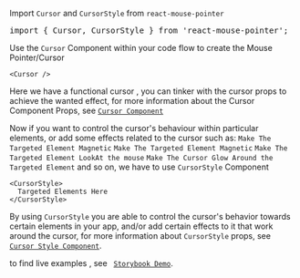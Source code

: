 <p>Import <code>Cursor</code> and <code>CursorStyle</code> from <code>react-mouse-pointer</code></p>
<pre>
import { Cursor, CursorStyle } from 'react-mouse-pointer';
</pre>
<p>Use the <code>Cursor</code> Component within your code flow to create the Mouse Pointer/Cursor</p>
<pre>
<code>&lt;Cursor /&gt;</code>
</pre>
<p>Here we have a functional cursor , you can tinker with the cursor props to achieve the wanted effect,
for more information about the Cursor Component Props, see <code><a href="https://github.com/ImCalledAshraf/react-mouse-pointer/tree/main/docs/cursorComponent.md">Cursor Component</a></code></p>


<p>Now if you want to control the cursor's behaviour within particular elements, 
or add some effects related to the cursor such as:
<code>Make The Targeted Element Magnetic</code>
<code>Make The Targeted Element Magnetic</code>
<code>Make The Targeted Element LookAt the mouse</code>
<code>Make The Cursor Glow Around the Targeted Element</code>
and so on, we have to use <code>CursorStyle</code> Component
</p>
<pre>
<code>&lt;CursorStyle&gt;
  Targeted Elements Here
&lt;/CursorStyle&gt;</code>
</pre>
<p>By using <code>CursorStyle</code> you are able to control the cursor's behavior 
towards certain elements in your app, and/or add certain effects to it that work around the cursor,
for more information about <code>CursorStyle</code> props, see <code> <a href="https://github.com/ImCalledAshraf/react-mouse-pointer/tree/main/docs/cursorStyle.md">Cursor Style Component</a></code>.</p>


<p>to find live examples , see <code> <a href="https://imcalledashraf.github.io/react-mouse-pointer/">Storybook Demo</a></code>.</p>
